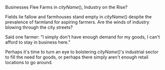 Businesses Flee Farms in $cityName()$, Industry on the Rise?

Fields lie fallow and farmhouses stand empty in $cityName()$ despite the prevalence of farmland for aspiring farmers. Are the winds of industry blowing through the city streets?

Said one farmer: "I simply don't have enough demand for my goods, I can't afford to stay in business here."  

Perhaps it's time to turn an eye to bolstering $cityName()$'s industrial sector to fill the need for goods, or perhaps there simply aren't enough retail locations to go around. 
